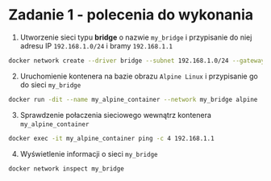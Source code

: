 # Zadanie 1 - polecenia do wykonania  

1. Utworzenie sieci typu **bridge** o nazwie `my_bridge` i przypisanie do niej adresu IP `192.168.1.0/24` i bramy `192.168.1.1`  
```bash
docker network create --driver bridge --subnet 192.168.1.0/24 --gateway 192.168.1.1 my_bridge
```  

2. Uruchomienie kontenera na bazie obrazu `Alpine Linux` i przypisanie go do sieci `my_bridge`  
```bash
docker run -dit --name my_alpine_container --network my_bridge alpine
```  

3. Sprawdzenie połaczenia sieciowego wewnątrz kontenera `my_alpine_container`  
```bash
docker exec -it my_alpine_container ping -c 4 192.168.1.1
```  

4. Wyświetlenie informacji o sieci `my_bridge`  
```bash
docker network inspect my_bridge
```  
